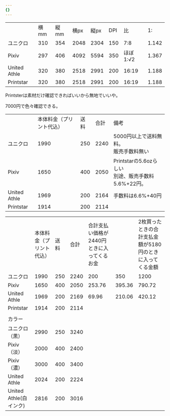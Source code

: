 ```yaml
---
{}
---
```

  

|   |   |   |   |   |   |   |   |
|---|---|---|---|---|---|---|---|
||横mm|縦mm|横px|縦px|DPI|比|1:|
|ユニクロ|310|354|2048|2304|150|7:8|1.142|
|Pixiv|297|406|4092|5594|350|ほぼ 1:√2|1.367|
|United Athle|320|380|2518|2991|200|16:19|1.188|
|Printstar|320|380|2518|2991|200|16:19|1.188|

  

Printsterは素材だけ確認できればいいから無地でいいや。

7000円で色々確認できる。

  

  

|   |   |   |   |   |
|---|---|---|---|---|
||本体料金（プリント代込）|送料|合計|備考|
|ユニクロ|1990|250|2240|5000円以上で送料無料。  <br>販売手数料無い|
|Pixiv|1650|400|2050|Printstarの5.6ozらしい  <br>別途、販売手数料5.6%+22円。|
|United Athle|1969|200|2164|手数料は6.6%+40円|
|Printstar|1914|200|2114||

  

|   |   |   |   |   |   |   |
|---|---|---|---|---|---|---|
||本体料金（プリント代込）|送料|合計|合計支払い価格が2440円ときに入ってくるお金||2枚買ったときの合計支払金額が5180円のときに入ってくる金額|
|ユニクロ|1990|250|2240|200|350|1200|
|Pixiv|1650|400|2050|253.76|395.36|790.72|
|United Athle|1969|200|2169|69.96|210.06|420.12|
|Printstar|1914|200|2114||||
||||||||
|カラー|||||||
|ユニクロ（黒）|2990|250|3240||||
|Pixiv（淡）|2000|400|2400||||
|Pixiv（濃）|3000|400|3400||||
|United Athle|2024|200|2224||||
|United Athle(白インク)|2816|200|3016||||
